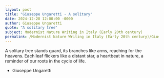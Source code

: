 ```yaml
---
layout: post
title: "Giuseppe Ungaretti - A solitary"
date: 2024-12-28 12:00:00 -0000
author: Giuseppe Ungaretti
quote: "A solitary tree"
subject: Modernist Nature Writing in Italy (Early 20th century)
permalink: /Modernist Nature Writing in Italy (Early 20th century)/Giuseppe Ungaretti/Giuseppe Ungaretti - A solitary
---
```


A solitary tree
stands guard,
its branches like arms,
reaching for the heavens.
Each leaf flickers
like a distant star,
a heartbeat in nature,
a reminder of our roots
in the cycle of life.

- Giuseppe Ungaretti
